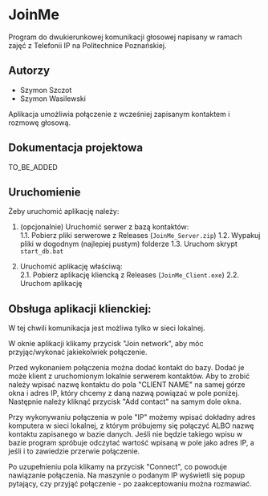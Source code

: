 # JoinMe

Program do dwukierunkowej komunikacji głosowej napisany w ramach zajęć z Telefonii IP na Politechnice Poznańskiej.

## Autorzy
- Szymon Szczot
- Szymon Wasilewski

Aplikacja umożliwia połączenie z wcześniej zapisanym kontaktem i rozmowę głosową.

## Dokumentacja projektowa

TO_BE_ADDED

## Uruchomienie

Żeby uruchomić aplikację należy:

1. (opcjonalnie) Uruchomić serwer z bazą kontaktów:  
  1.1. Pobierz pliki serwerowe z Releases (`JoinMe_Server.zip`)
  1.2. Wypakuj pliki w dogodnym (najlepiej pustym) folderze
  1.3. Uruchom skrypt `start_db.bat`
  
2. Uruchomić aplikację właściwą:  
  2.1. Pobierz aplikację kliencką z Releases (`JoinMe_Client.exe`)
  2.2. Uruchom aplikację

## Obsługa aplikacji klienckiej:

W tej chwili komunikacja jest możliwa tylko w sieci lokalnej.

W oknie aplikacji klikamy przycisk "Join network", aby móc przyjąc/wykonać jakiekolwiek połączenie.

Przed wykonaniem połączenia można dodać kontakt do bazy. Dodać je może klient z uruchomionym lokalnie serwerem kontaktów.
Aby to zrobić należy wpisać nazwę kontaktu do pola "CLIENT NAME" na samej górze okna i adres IP, który chcemy z daną nazwą powiązać w pole poniżej.
Następnie należy kliknąć przycisk "Add contact" na samym dole okna.

Przy wykonywaniu połączenia w pole "IP" możemy wpisać dokładny adres komputera w sieci lokalnej, z którym próbujemy się połączyć ALBO nazwę kontaktu zapisanego w bazie danych.
Jeśli nie będzie takiego wpisu w bazie program spróbuje odczytać wartość wpisaną w pole jako adres IP, a jeśli i to zawiedzie przerwie połączenie.

Po uzupełnieniu pola klikamy na przycisk "Connect", co powoduje nawiązanie połączenia.
Na maszynie o podanym IP wyświetli się popup pytający, czy przyjąć połączenie - po zaakceptowaniu można rozmawiać.
